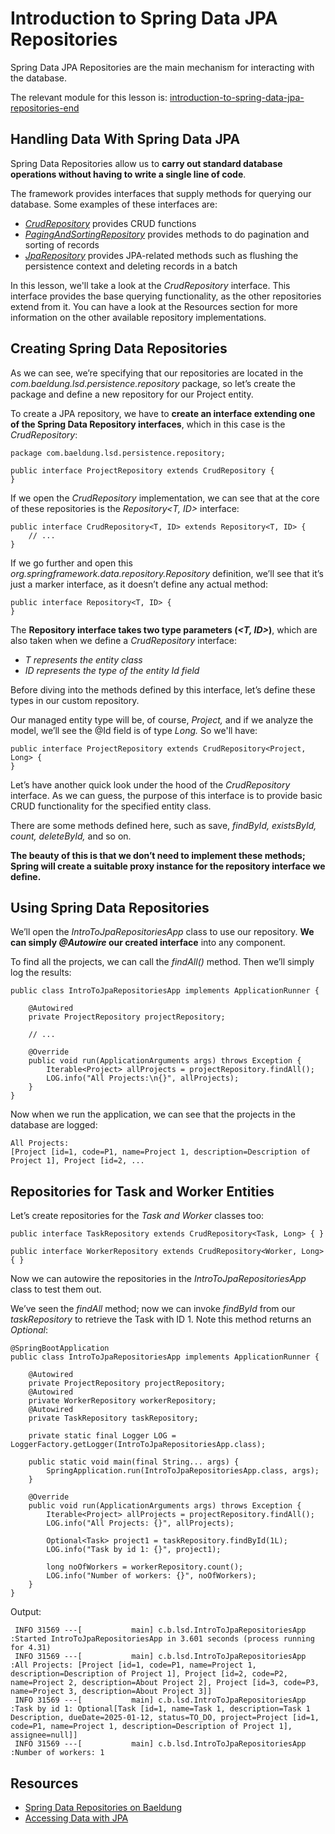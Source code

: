 # Introduction to Spring Data JPA Repositories

Spring Data JPA Repositories are the main mechanism for interacting with the database.

The relevant module for this lesson is: [introduction-to-spring-data-jpa-repositories-end](../code/learn-spring-m3/spring-data-jpa-repositories-end)

## Handling Data With Spring Data JPA

Spring Data Repositories allow us to **carry out standard database operations without having to write a single line of code**.

The framework provides interfaces that supply methods for querying our database. Some examples of these interfaces are:

* _[CrudRepository](https://docs.spring.io/spring-data/data-commons/docs/current/api/org/springframework/data/repository/CrudRepository.html)_ provides CRUD functions
* _[PagingAndSortingRepository](https://docs.spring.io/spring-data/data-commons/docs/current/api/org/springframework/data/repository/PagingAndSortingRepository.html)_ provides methods to do pagination and sorting of records
* _[JpaRepository](https://docs.spring.io/spring-data/jpa/docs/current/api/org/springframework/data/jpa/repository/JpaRepository.html)_ provides JPA-related methods such as flushing the persistence context and deleting records in a batch

In this lesson, we'll take a look at the _CrudRepository_ interface. This interface provides the base querying functionality, as the other repositories extend from it. You can have a look at the Resources section for more information on the other available repository implementations.

## Creating Spring Data Repositories

As we can see, we’re specifying that our repositories are located in the _com.baeldung.lsd.persistence.repository_ package, so let’s create the package and define a new repository for our Project entity.

To create a JPA repository, we have to **create an interface extending one of the Spring Data Repository interfaces**, which in this case is the _CrudRepository_:

```
package com.baeldung.lsd.persistence.repository;

public interface ProjectRepository extends CrudRepository {
}
```

If we open the _CrudRepository_ implementation, we can see that at the core of these repositories is the _Repository<T, ID>_ interface:

```
public interface CrudRepository<T, ID> extends Repository<T, ID> {
    // ...
}
```

If we go further and open this _org.springframework.data.repository.Repository_ definition, we’ll see that it’s just a marker interface, as it doesn’t define any actual method:

```
public interface Repository<T, ID> {
}
```

The **Repository interface takes two type parameters (_<T, ID>_)**, which are also taken when we define a _CrudRepository_ interface:

-   _T represents the entity class_
-   _ID represents the type of the entity Id field_

Before diving into the methods defined by this interface, let’s define these types in our custom repository.

Our managed entity type will be, of course, _Project,_ and if we analyze the model, we’ll see the @Id field is of type _Long._ So we'll have:

```
public interface ProjectRepository extends CrudRepository<Project, Long> {
}
```

Let’s have another quick look under the hood of the _CrudRepository_ interface. As we can guess, the purpose of this interface is to provide basic CRUD functionality for the specified entity class.

There are some methods defined here, such as save, _findById, existsById, count, deleteById,_ and so on.

**The beauty of this is that we don’t need to implement these methods; Spring will create a suitable proxy instance for the repository interface we define.**

## Using Spring Data Repositories

We’ll open the _IntroToJpaRepositoriesApp_ class to use our repository. **We can simply _@Autowire_ our created interface** into any component.

To find all the projects, we can call the _findAll()_ method. Then we’ll simply log the results:

```
public class IntroToJpaRepositoriesApp implements ApplicationRunner {

    @Autowired
    private ProjectRepository projectRepository;
   
    // ...

    @Override
    public void run(ApplicationArguments args) throws Exception {
        Iterable<Project> allProjects = projectRepository.findAll();
        LOG.info("All Projects:\n{}", allProjects);
    }
}
```

Now when we run the application, we can see that the projects in the database are logged:

```
All Projects: 
[Project [id=1, code=P1, name=Project 1, description=Description of Project 1], Project [id=2, ...
```

## Repositories for Task and Worker Entities

Let’s create repositories for the _Task and_ _Worker_ classes too:

```
public interface TaskRepository extends CrudRepository<Task, Long> { }
```

```
public interface WorkerRepository extends CrudRepository<Worker, Long> { }
```

Now we can autowire the repositories in the _IntroToJpaRepositoriesApp_ class to test them out.

We’ve seen the _findAll_ method; now we can invoke _findById_ from our _taskRepository_ to retrieve the Task with ID 1. Note this method returns an _Optional_:

```
@SpringBootApplication
public class IntroToJpaRepositoriesApp implements ApplicationRunner {

    @Autowired
    private ProjectRepository projectRepository;
    @Autowired
    private WorkerRepository workerRepository;
    @Autowired
    private TaskRepository taskRepository;

    private static final Logger LOG = LoggerFactory.getLogger(IntroToJpaRepositoriesApp.class);

    public static void main(final String... args) {
        SpringApplication.run(IntroToJpaRepositoriesApp.class, args);
    }

    @Override
    public void run(ApplicationArguments args) throws Exception {
        Iterable<Project> allProjects = projectRepository.findAll();
        LOG.info("All Projects: {}", allProjects);

        Optional<Task> project1 = taskRepository.findById(1L);
        LOG.info("Task by id 1: {}", project1);

        long noOfWorkers = workerRepository.count();
        LOG.info("Number of workers: {}", noOfWorkers);
    }
}
```

Output:
```
 INFO 31569 ---[           main] c.b.lsd.IntroToJpaRepositoriesApp        :Started IntroToJpaRepositoriesApp in 3.601 seconds (process running for 4.31)
 INFO 31569 ---[           main] c.b.lsd.IntroToJpaRepositoriesApp        :All Projects: [Project [id=1, code=P1, name=Project 1, description=Description of Project 1], Project [id=2, code=P2, name=Project 2, description=About Project 2], Project [id=3, code=P3, name=Project 3, description=About Project 3]]
 INFO 31569 ---[           main] c.b.lsd.IntroToJpaRepositoriesApp        :Task by id 1: Optional[Task [id=1, name=Task 1, description=Task 1 Description, dueDate=2025-01-12, status=TO_DO, project=Project [id=1, code=P1, name=Project 1, description=Description of Project 1], assignee=null]]
 INFO 31569 ---[           main] c.b.lsd.IntroToJpaRepositoriesApp        :Number of workers: 1
```



## Resources
- [Spring Data Repositories on Baeldung](https://www.baeldung.com/spring-data-repositories)
- [Accessing Data with JPA](https://spring.io/guides/gs/accessing-data-jpa/)
